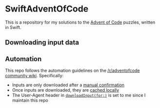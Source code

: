 # SwiftAdventOfCode

This is a repository for my solutions to the [Advent of Code](https://adventofcode.com) puzzles, written in Swift.

## Downloading input data

## Automation

This repo follows the automation guidelines on the [/r/adventofcode community wiki](https://www.reddit.com/r/adventofcode/wiki/faqs/automation). Specifically:

- Inputs are only downloaded after a [manual confirmation](Sources/AOCKit/CLI/RunCommand.swift#L251)
- Once inputs are downloaded, they are [cached locally](Sources/AOCKit/CLI/RunCommand.swift#L280)
- The User-Agent header in [`downloadInput(for:)`](Sources/AOCKit/CLI/RunCommand.swift#L250) is set to me since I maintain this repo
